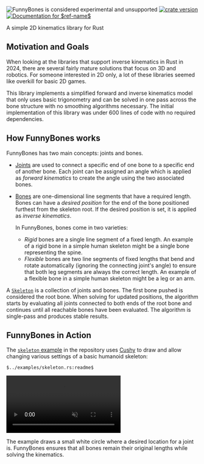 <!-- This file is generated by `rustme`. Ensure you're editing the source in the .rustme/ directory --!>
<!-- markdownlint-disable first-line-h1 -->

![FunnyBones is considered experimental and unsupported](https://img.shields.io/badge/status-experimental-purple)
[![crate version](https://img.shields.io/crates/v/muse.svg)](https://crates.io/crates/funnybones)
[![Documentation for `$ref-name$`](https://img.shields.io/badge/docs-main-informational)]($docs$)

A simple 2D kinematics library for Rust

## Motivation and Goals

When looking at the libraries that support inverse kinematics in Rust in 2024,
there are several fairly mature solutions that focus on 3D and robotics. For
someone interested in 2D only, a lot of these libraries seemed like overkill for
basic 2D games.

This library implements a simplified forward and inverse kinematics model that
only uses basic trigonometry and can be solved in one pass across the bone
structure with no smoothing algorithms necessary. The initial implementation of
this library was under 600 lines of code with no required dependencies.

## How FunnyBones works

FunnyBones has two main concepts: joints and bones.

- [Joints][joint] are used to connect a specific end of one bone to a specific
  end of another bone. Each joint can be assigned an angle which is applied as
  *forward kinematics* to create the angle using the two associated bones.
- [Bones][bone] are one-dimensional line segments that have a required length.
  Bones can have a *desired position* for the end of the bone positioned
  furthest from the skeleton root. If the desired position is set, it is applied
  as *inverse kinematics*. 
  
  In FunnyBones, bones come in two varieties: 

  - *Rigid* bones are a single line segment of a fixed length. An example of a
    rigid bone in a simple human skeleton might be a single bone representing
    the spine.
  - *Flexible* bones are two line segments of fixed lengths that bend and rotate
    automatically (ignoring the connecting joint's angle) to ensure that both
    leg segments are always the correct length. An example of a flexible bone in
    a simple human skeleton might be a leg or an arm.

A [`Skeleton`][skeleton] is a collection of joints and bones. The first bone
pushed is considered the root bone. When solving for updated positions, the
algorithm starts by evaluating all joints connected to both ends of the root
bone and continues until all reachable bones have been evaluated. The algorithm
is single-pass and produces stable results.

## FunnyBones in Action

The [`skeleton` example][skeleton-example] in the repository uses
[Cushy](https://github.com/khonsulabs/cushy) to draw and allow changing various
settings of a basic humanoid skeleton:

```rust,ignore
$../examples/skeleton.rs:readme$
```

<video src="https://raw.githubusercontent.com/khonsulabs/FunnyBones/gh-pages/20240815-1619-47.3700715.mp4" controls="true" autoplay="true" loop="true" muted="true"></video>

The example draws a small white circle where a desired location for a joint is.
FunnyBones ensures that all bones remain their original lengths while solving
the kinematics.

[skeleton]: $skeleton$
[joint]: $joint$
[bone]: $bone$
[skeleton-example]: https://github.com/khonsulabs/FunnyBones/tree/$ref-name$/examples/skeleton.rs